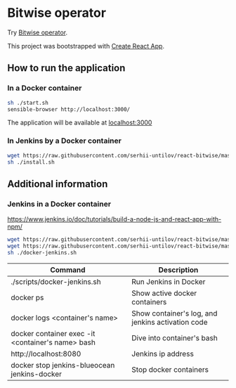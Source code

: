 # Bitwise operator

Try [Bitwise operator](http://bitwise.untilov.com.ua).

This project was bootstrapped with [Create React App](https://github.com/facebook/create-react-app).

## How to run the application

### In a Docker container

``` bash
sh ./start.sh
sensible-browser http://localhost:3000/
```

The application will be available at [localhost:3000](http://localhost:3000/)

### In Jenkins by a Docker container

``` bash
wget https://raw.githubusercontent.com/serhii-untilov/react-bitwise/master/jenkins/install.sh
sh ./install.sh
```

## Additional information

### Jenkins in a Docker container

https://www.jenkins.io/doc/tutorials/build-a-node-js-and-react-app-with-npm/

``` bash
wget https://raw.githubusercontent.com/serhii-untilov/react-bitwise/master/jenkins/Dockerfile
wget https://raw.githubusercontent.com/serhii-untilov/react-bitwise/master/jenkins/docker-jenkins.sh
sh ./docker-jenkins.sh
```

| Command                        | Description                                       |
| ------------------------------ | ------------------------------------------------- |
| ./scripts/docker-jenkins.sh    | Run Jenkins in Docker                             |
| docker ps                      | Show active docker containers                     |
| docker logs <container's name> | Show container's log, and jenkins activation code |
| docker container exec -it <container's name> bash | Dive into container's bash     |
| http://localhost:8080          | Jenkins ip address                                |
| docker stop jenkins-blueocean jenkins-docker | Stop docker containers              |

